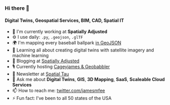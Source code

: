 ### Hi there 👋

#### Digital Twins, Geospatial Services, BIM, CAD, Spatial IT

- 🏢 I'm currently working at **Spatially Adjusted**
- ⚙️ I use daily: `.py`, `.geojson`, `.glTF`
- 🌍 I'm mapping every baseball ballpark [in GeoJSON](https://github.com/cageyjames/GeoJSON-Ballparks)
- 🌱 Learning all about creating digital twins with satellite imagery and machine learning
- 📝 Blogging at [Spatially Adjusted](https://www.spatiallyadjusted.com)
- 🎙 Currently hosting [Cageyjames & Geobabbler](https://cng.fireside.fm)
- 📰 Newsletter at [Spatial Tau](http://spatialtau.spatiallyadjusted.com)
- 💬 Ask me about **Digital Twins**, **GIS**, **3D Mapping**, **SaaS**, **Scaleable Cloud Services**
- 📫 How to reach me: [twitter.com/jamesmfee](https://www.twitter.com/jamesmfee)
- ⚡️ Fun fact: I've been to all 50 states of the USA
